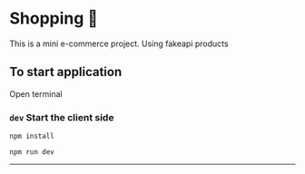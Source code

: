 # Shopping 🛒
This is a mini e-commerce project.
Using fakeapi products

## To start application

Open terminal

### `dev` Start the client side

```
npm install
```

```
npm run dev
```

---
